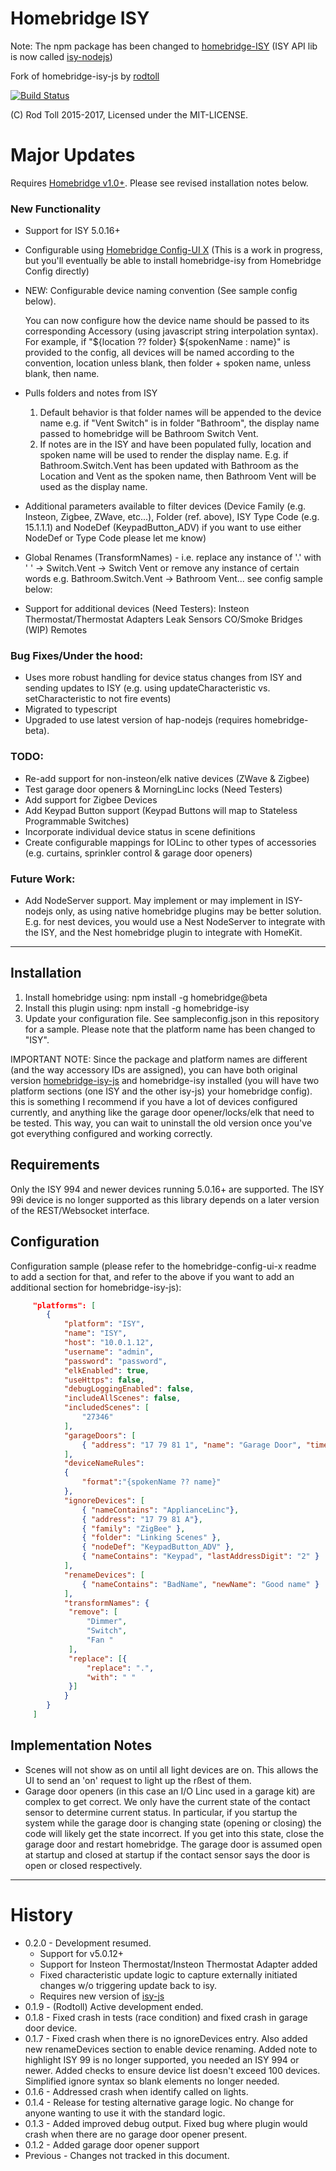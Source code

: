 # Homebridge ISY

Note: The npm package has been changed to [homebridge-ISY](https://www.npmjs.com/package/homebridge-isy) (ISY API lib is now called [isy-nodejs](https://www.npmjs.com/package/isy-nodejs))

Fork of homebridge-isy-js by [rodtoll](https://github.com/rodtoll/homebridge-isy-js.git)

[![Build Status](https://api.travis-ci.org/rodtoll/homebridge-isy-js.svg?branch=master)](https://api.travis-ci.org/rodtoll/isy-js.svg?branch=master)

(C) Rod Toll 2015-2017, Licensed under the MIT-LICENSE.

# Major Updates

Requires [Homebridge v1.0+](https://github.com/homebridge/homebridge). Please see revised installation notes below.

### New Functionality

- Support for ISY 5.0.16+

- Configurable using [Homebridge Config-UI X](https://www.npmjs.com/package/homebridge-config-ui-x) (This is a work in progress, but you'll eventually be able to install homebridge-isy from Homebridge Config directly)

- NEW: Configurable device naming convention (See sample config below).

    You can now configure how the device name should be passed to its corresponding Accessory (using javascript string interpolation syntax). For example, if "${location ?? folder} ${spokenName : name}" is provided to the config, all devices will be named according to the convention, location unless blank, then folder + spoken name, unless blank, then name.

- Pulls folders and notes from ISY
    1. Default behavior is that folder names will be appended to the device name e.g. if "Vent Switch" is in folder "Bathroom", the display name passed to homebridge will be Bathroom Switch Vent.
    2. If notes are in the ISY and have been populated fully, location and spoken name will be used to render the display name. E.g. if Bathroom.Switch.Vent has been updated with Bathroom as the Location and Vent as the spoken name, then Bathroom Vent will be used as the display name.

- Additional parameters available to filter devices (Device Family (e.g. Insteon, Zigbee, ZWave, etc...), Folder (ref. above), ISY Type Code (e.g. 15.1.1.1) and NodeDef (KeypadButton_ADV) if you want to use either NodeDef or Type Code please let me know)

- Global Renames (TransformNames) - i.e. replace any instance of '.' with ' ' -> Switch.Vent -> Switch Vent or remove any instance of certain words e.g. Bathroom.Switch.Vent -> Bathroom Vent... see config sample below:

- Support for additional devices (Need Testers):
     Insteon Thermostat/Thermostat Adapters
     Leak Sensors
     CO/Smoke Bridges (WIP)
     Remotes

### Bug Fixes/Under the hood:

- Uses more robust handling for device status changes from ISY and sending updates to ISY (e.g. using updateCharacteristic vs. setCharacteristic to not fire events)
- Migrated to typescript
- Upgraded to use latest version of hap-nodejs (requires homebridge-beta).

### TODO:

- Re-add support for non-insteon/elk native devices (ZWave & Zigbee)
- Test garage door openers & MorningLinc locks (Need Testers)
- Add support for Zigbee Devices
- Add Keypad Button support (Keypad Buttons will map to Stateless Programmable Switches)
- Incorporate individual device status in scene definitions
- Create configurable mappings for IOLinc to other types of accessories (e.g. curtains, sprinkler control & garage door openers)

### Future Work:

- Add NodeServer support. May implement or may implement in ISY-nodejs only, as using native homebridge plugins may be better solution. E.g. for nest devices, you would use a Nest NodeServer to integrate with the ISY, and the Nest homebridge plugin to integrate with HomeKit.

-----------

## Installation

1. Install homebridge using: npm install -g homebridge@beta
2. Install this plugin using: npm install -g homebridge-isy
3. Update your configuration file. See sampleconfig.json in this repository for a sample. Please note that the platform name has been changed to "ISY".

IMPORTANT NOTE: Since the package and platform names are different (and the way accessory IDs are assigned), you can have both original version [homebridge-isy-js](https://www.npmjs.com/package/homebridge-isy-js) and homebridge-isy installed (you will have two platform sections (one ISY and the other isy-js) your homebridge config). this is something I recommend if you have a lot of devices configured currently, and anything like the garage door opener/locks/elk that need to be tested. This way, you can wait to uninstall the old version once you've got everything configured and working correctly.

## Requirements

Only the ISY 994 and newer devices running 5.0.16+ are supported. The ISY 99i device is no longer supported as this library depends on a later version of the REST/Websocket interface.

## Configuration

Configuration sample (please refer to the homebridge-config-ui-x readme to add a section for that, and refer to the above if you want to add an additional section for homebridge-isy-js):

```json
     "platforms": [
        {
            "platform": "ISY",
            "name": "ISY",
            "host": "10.0.1.12",
            "username": "admin",
            "password": "password",
            "elkEnabled": true,
            "useHttps": false,
            "debugLoggingEnabled": false,
            "includeAllScenes": false,
            "includedScenes": [
                "27346"
            ],
            "garageDoors": [
                { "address": "17 79 81 1", "name": "Garage Door", "timeToOpen": 12000 }
            ],
            "deviceNameRules":
            {
                "format":"{spokenName ?? name}"
            },
            "ignoreDevices": [
                { "nameContains": "ApplianceLinc"},
                { "address": "17 79 81 A"},
                { "family": "ZigBee" },
                { "folder": "Linking Scenes" },
                { "nodeDef": "KeypadButton_ADV" },
                { "nameContains": "Keypad", "lastAddressDigit": "2" }
            ],
            "renameDevices": [
                { "nameContains": "BadName", "newName": "Good name" }
            ],
            "transformNames": {
             "remove": [
                 "Dimmer",
                 "Switch",
                 "Fan "
             ],
             "replace": [{
                 "replace": ".",
                 "with": " "
             }]
            }
        }
     ]
```
## Implementation Notes

* Scenes will not show as on until all light devices are on. This allows the UI to send an 'on' request to light up the rßest of them.
* Garage door openers (in this case an I/O Linc used in a garage kit) are complex to get correct. We only have the current state of the contact
 sensor to determine current status. In particular, if you startup the system while the garage door is changing state (opening or closing)
 the code will likely get the state incorrect. If you get into this state, close the garage door and restart homebridge. The garage door is assumed open at startup and closed at startup if the contact sensor
 says the door is open or closed respectively.

-----------

# History

 * 0.2.0 - Development resumed.
    - Support for v5.0.12+
    - Support for Insteon Thermostat/Insteon Thermostat Adapter added
    - Fixed characteristic update logic to capture externally initiated changes w/o triggering update back to isy.
    - Requires new version of [isy-js](https://github.com/pradeepmouli/isy-js.git)
 * 0.1.9 - (Rodtoll) Active development ended.
 * 0.1.8 - Fixed crash in tests (race condition) and fixed crash in garage door device.
 * 0.1.7 - Fixed crash when there is no ignoreDevices entry. Also added new renameDevices section to enable device renaming. Added note to highlight ISY 99 is no longer supported, you needed an ISY 994 or newer. Added checks to ensure device list doesn't exceed 100 devices. Simplified ignore syntax so blank elements no longer needed.
 * 0.1.6 - Addressed crash when identify called on lights.
 * 0.1.4 - Release for testing alternative garage logic. No change for anyone wanting to use it with the standard logic.
 * 0.1.3 - Added improved debug output. Fixed bug where plugin would crash when there are no garage door opener present.
 * 0.1.2 - Added garage door opener support
 * Previous - Changes not tracked in this document.
